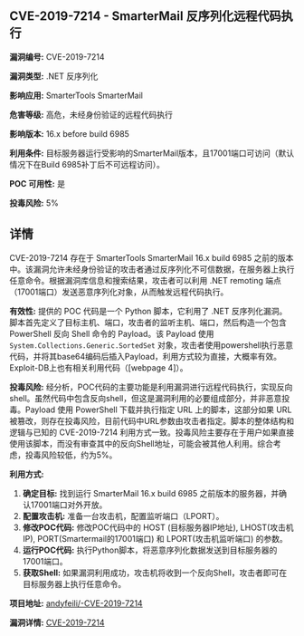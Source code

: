 ## CVE-2019-7214 - SmarterMail 反序列化远程代码执行

**漏洞编号:** CVE-2019-7214

**漏洞类型:** .NET 反序列化

**影响应用:** SmarterTools SmarterMail

**危害等级:** 高危，未经身份验证的远程代码执行

**影响版本:** 16.x before build 6985

**利用条件:** 目标服务器运行受影响的SmarterMail版本，且17001端口可访问（默认情况下在Build 6985补丁后不可远程访问）。

**POC 可用性:** 是

**投毒风险:** 5%

## 详情

CVE-2019-7214 存在于 SmarterTools SmarterMail 16.x build 6985 之前的版本中。该漏洞允许未经身份验证的攻击者通过反序列化不可信数据，在服务器上执行任意命令。根据漏洞库信息和搜索结果，攻击者可以利用 .NET remoting 端点（17001端口）发送恶意序列化对象，从而触发远程代码执行。

**有效性:** 提供的 POC 代码是一个 Python 脚本，它利用了 .NET 反序列化漏洞。脚本首先定义了目标主机、端口，攻击者的监听主机、端口，然后构造一个包含 PowerShell 反向 Shell 命令的 Payload。该 Payload 使用 `System.Collections.Generic.SortedSet` 对象，攻击者使用powershell执行恶意代码，并将其base64编码后插入Payload，利用方式较为直接，大概率有效。Exploit-DB上也有相关利用代码（[webpage 4]）。

**投毒风险:** 经分析，POC代码的主要功能是利用漏洞进行远程代码执行，实现反向shell。虽然代码中包含反向shell，但这是漏洞利用的必要组成部分，并非恶意投毒。Payload 使用 PowerShell 下载并执行指定 URL 上的脚本，这部分如果 URL 被篡改，则存在投毒风险，目前代码中URL参数由攻击者指定。脚本的整体结构和逻辑与已知的 CVE-2019-7214 利用方式一致。投毒风险主要存在于用户如果直接使用该脚本，而没有审查其中的反向Shell地址，可能会被其他人利用。综合考虑，投毒风险较低，约为5%。

**利用方式:**
1.  **确定目标:** 找到运行 SmarterMail 16.x build 6985 之前版本的服务器，并确认17001端口对外开放。
2.  **配置攻击机:** 准备一台攻击机，配置监听端口（LPORT）。
3.  **修改POC代码:** 修改POC代码中的 HOST (目标服务器IP地址), LHOST(攻击机IP), PORT(Smartermail的17001端口) 和 LPORT(攻击机监听端口) 的参数。
4.  **运行POC代码:** 执行Python脚本，将恶意序列化数据发送到目标服务器的17001端口。
5.  **获取Shell:** 如果漏洞利用成功，攻击机将收到一个反向Shell，攻击者即可在目标服务器上执行任意命令。

**项目地址:** [andyfeili/-CVE-2019-7214](https://github.com/andyfeili/-CVE-2019-7214)

**漏洞详情:** [CVE-2019-7214](https://nvd.nist.gov/vuln/detail/CVE-2019-7214)